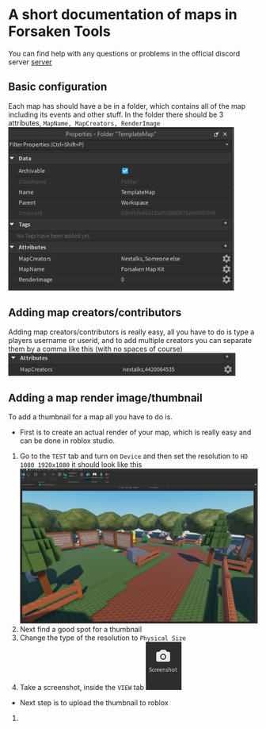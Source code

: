 # A short documentation of maps in Forsaken Tools

You can find help with any questions or problems in the official discord server [server](https://youtu.be/xvFZjo5PgG0?list=RDxvFZjo5PgG0)

## Basic configuration

Each map has should have a be in a folder, which contains all of the map including its events and other stuff. In the folder there should be 3 attributes, ``MapName, MapCreators, RenderImage``
![alt text](https://github.com/nextalksv2/Forsaken-Tools/blob/main/MiscAssets/MapAttributes.png?raw=true)

## Adding map creators/contributors

Adding map creators/contributors is really easy, all you have to do is type a players username or userid, and to add multiple creators you can separate them by a comma like this (with no spaces of course)
![alt text](https://github.com/nextalksv2/Forsaken-Tools/blob/main/MiscAssets/MapCreators.png?raw=true)

## Adding a map render image/thumbnail

To add a thumbnail for a map all you have to do is.
- First is to create an actual render of your map, which is really easy and can be done in roblox studio.
1. Go to the `TEST` tab and turn on `Device` and then set the resolution to `HD 1080 1920x1080` it should look like this
![alt text](https://github.com/nextalksv2/Forsaken-Tools/blob/main/MiscAssets/MapRenderStep1.png?raw=true)
2. Next find a good spot for a thumbnail
3. Change the type of the resolution to `Physical Size`
4. Take a screenshot, inside the `VIEW` tab
![alt text](https://github.com/nextalksv2/Forsaken-Tools/blob/main/MiscAssets/ScreenshotButton.png?raw=true)
- Next step is to upload the thumbnail to roblox
1. 
